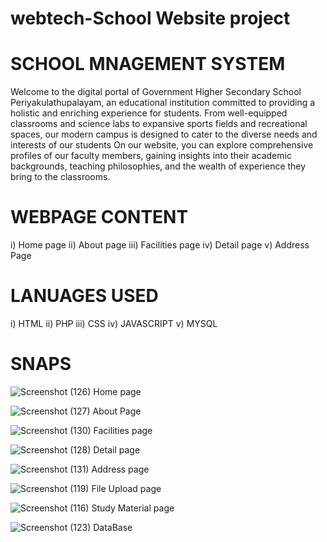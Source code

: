 # webtech-School Website project
# SCHOOL MNAGEMENT SYSTEM
Welcome to the digital portal of Government Higher Secondary School Periyakulathupalayam, an educational institution committed to providing a holistic and enriching experience for students. From well-equipped classrooms and science labs to expansive sports fields and recreational spaces, our modern campus is designed to cater to the diverse needs and interests of our students
On our website, you can explore comprehensive profiles of our faculty members, gaining insights into their academic backgrounds, teaching philosophies, and the wealth of experience they bring to the classrooms.

# WEBPAGE CONTENT
i) Home page ii) About page iii) Facilities page iv) Detail page v) Address Page

# LANUAGES USED
i) HTML ii) PHP iii) CSS iv) JAVASCRIPT v) MYSQL
# SNAPS
![Screenshot (126)](https://github.com/dhanusu2003/webtech-project/assets/147314895/7b44eeb6-b4dc-4249-9c6b-72cab31f8da2)
Home page

![Screenshot (127)](https://github.com/dhanusu2003/webtech-project/assets/147314895/18dfd8c5-ee0e-4e74-975d-c23b4fd9fa3e)
About Page

![Screenshot (130)](https://github.com/dhanusu2003/webtech-project/assets/147314895/9030d54a-a521-4364-9eaa-bc2e2d0e4b65)
 Facilities page
 
![Screenshot (128)](https://github.com/dhanusu2003/webtech-project/assets/147314895/c663808e-56e9-4151-97c2-4f81b5a67f12)
Detail page

![Screenshot (131)](https://github.com/dhanusu2003/webtech-project/assets/147314895/6a31dc54-9000-4b15-a130-91b5dacd6ae9)
Address page

![Screenshot (119)](https://github.com/dhanusu2003/webtech-project/assets/147314895/44dc59eb-9d14-4874-86a2-fc22e57329b7)
File Upload page

![Screenshot (116)](https://github.com/dhanusu2003/webtech-project/assets/147314895/6edb056f-24c9-4796-8686-cbb10956388b)
Study Material page 

![Screenshot (123)](https://github.com/dhanusu2003/webtech-project/assets/147314895/c70b697a-af0d-40dd-9ba1-532b777921f7)
DataBase





 

